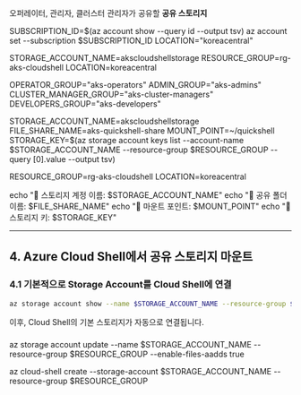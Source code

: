 오퍼레이터, 관리자, 클러스터 관리자가 공유할 **공유 스토리지**

SUBSCRIPTION_ID=$(az account show --query id --output tsv)
az account set --subscription $SUBSCRIPTION_ID
LOCATION="koreacentral"

STORAGE_ACCOUNT_NAME=akscloudshellstorage
RESOURCE_GROUP=rg-aks-cloudshell
LOCATION=koreacentral

OPERATOR_GROUP="aks-operators"
ADMIN_GROUP="aks-admins"
CLUSTER_MANAGER_GROUP="aks-cluster-managers"
DEVELOPERS_GROUP="aks-developers"

STORAGE_ACCOUNT_NAME=akscloudshellstorage
FILE_SHARE_NAME=aks-quickshell-share
MOUNT_POINT=~/quickshell
STORAGE_KEY=$(az storage account keys list --account-name $STORAGE_ACCOUNT_NAME --resource-group $RESOURCE_GROUP --query [0].value --output tsv)

RESOURCE_GROUP=rg-aks-cloudshell
LOCATION=koreacentral

echo "🔹 스토리지 계정 이름: $STORAGE_ACCOUNT_NAME"
echo "🔹 공유 폴더 이름: $FILE_SHARE_NAME"
echo "🔹 마운트 포인트: $MOUNT_POINT"
echo "🔹 스토리지 키: $STORAGE_KEY"

---

## **4. Azure Cloud Shell에서 공유 스토리지 마운트**


### **4.1 기본적으로 Storage Account를 Cloud Shell에 연결**
```sh
az storage account show --name $STORAGE_ACCOUNT_NAME --resource-group $RESOURCE_GROUP
```
이후, Cloud Shell의 기본 스토리지가 자동으로 연결됩니다.

###

az storage account update --name $STORAGE_ACCOUNT_NAME --resource-group $RESOURCE_GROUP --enable-files-aadds true

az cloud-shell create --storage-account $STORAGE_ACCOUNT_NAME --resource-group $RESOURCE_GROUP

